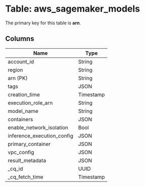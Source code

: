 # Table: aws_sagemaker_models


The primary key for this table is **arn**.


## Columns
| Name          | Type          |
| ------------- | ------------- |
|account_id|String|
|region|String|
|arn (PK)|String|
|tags|JSON|
|creation_time|Timestamp|
|execution_role_arn|String|
|model_name|String|
|containers|JSON|
|enable_network_isolation|Bool|
|inference_execution_config|JSON|
|primary_container|JSON|
|vpc_config|JSON|
|result_metadata|JSON|
|_cq_id|UUID|
|_cq_fetch_time|Timestamp|